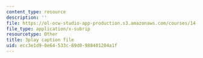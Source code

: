 ```yaml
---
content_type: resource
description: ''
file: https://ol-ocw-studio-app-production.s3.amazonaws.com/courses/14-01sc-principles-of-microeconomics-fall-2011/ecc3e1d90e64533c89d0988401204a1f_jDnoR7IF_eY.vtt
file_type: application/x-subrip
resourcetype: Other
title: 3play caption file
uid: ecc3e1d9-0e64-533c-89d0-988401204a1f
---
```

